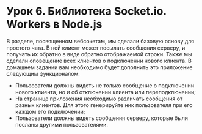 # Урок 6. Библиотека Socket.io. Workers в Node.js

В разделе, посвященном вебсокетам, мы сделали базовую основу для простого чата. В ней клиент может посылать сообщения серверу, и получать их обратно в виде обратно отображаемой строки. Также мы сделали оповещение всех клиентов о подключении нового клиента. В домашнем задании вам необходимо будет дополнить это приложение следующим функционалом:
* Пользователи должны видеть не только сообщение о подключении нового клиента, но и об отключении клиента или переподключении;
* На странице приложения необходимо различать сообщения от разных клиентов. Для этого генерируйте ник пользователя при его каждом его подключении;
* Пользователи должны видеть сообщения серверу, которые были посланы другими пользователями.
